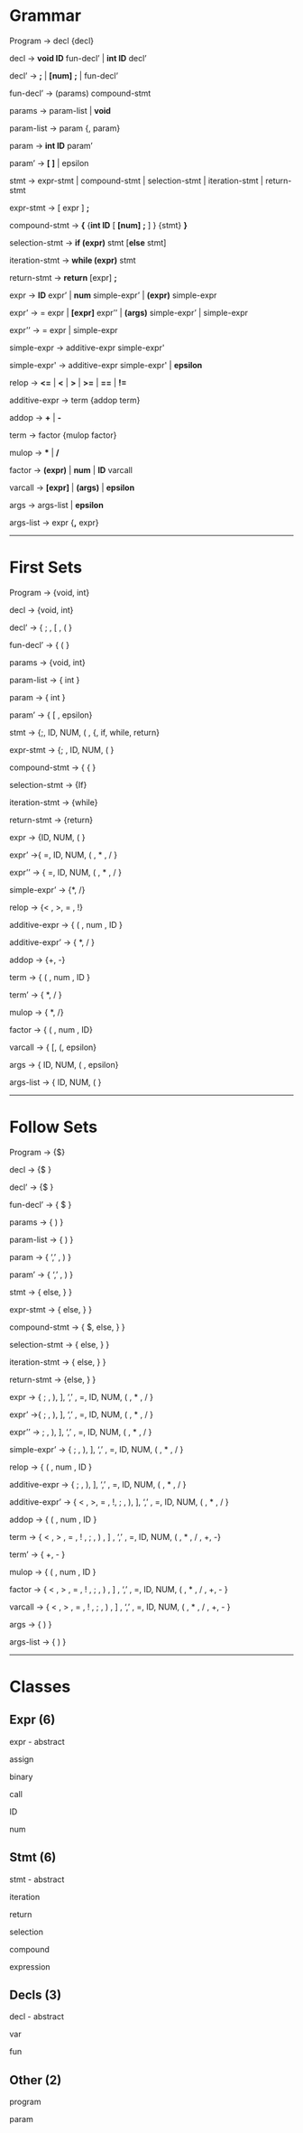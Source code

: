 # Grammar

Program -> decl {decl}

decl -> **void ID** fun-decl’ | **int ID** decl’

decl’ -> **;** | **[num]** **;** | fun-decl’

fun-decl’ -> (params) compound-stmt

params -> param-list | **void**

param-list -> param {, param}

param ->  **int ID** param’

param’ -> **[ ]** | epsilon

stmt  -> expr-stmt | compound-stmt | selection-stmt | iteration-stmt | return-stmt

expr-stmt ->  [ expr ] **;**

compound-stmt -> **{** {**int ID** [ **[num]** **;** ] } {stmt} **}**

selection-stmt -> **if (**expr**)** stmt [**else** stmt]

iteration-stmt -> **while (**expr**)** stmt

return-stmt -> **return** [expr] **;**

expr -> **ID** expr’ | **num** simple-expr’ | **(**expr**)** simple-expr

expr’ -> = expr | **[**expr**]** expr’’ | **(**args**)** simple-expr’ | simple-expr

expr’’ -> = expr | simple-expr

simple-expr -> additive-expr simple-expr'

simple-expr' -> additive-expr simple-expr' | **epsilon**

relop -> **<=** | **<** | **>** | **>=** | **==** | **!=**

additive-expr -> term {addop term}

addop -> **+** | **-**

term -> factor {mulop factor}

mulop -> **\*** | **/**

factor -> **(**expr**)** | **num** | **ID** varcall

varcall -> **[**expr**]** | **(**args**)** | **epsilon**

args -> args-list | **epsilon**

args-list -> expr {**,** expr}

---
# First Sets

Program -> {void, int}

decl -> {void, int}

decl’ -> { ; , [ , ( }

fun-decl’ -> { ( }

params -> {void, int}

param-list -> { int }

param -> { int }

param’ -> { [ , epsilon}

stmt  -> {;, ID, NUM, ( , {, if, while, return}

expr-stmt -> {; , ID, NUM, ( }

compound-stmt -> { { }

selection-stmt -> {If}

iteration-stmt -> {while}

return-stmt -> {return}

expr -> {ID, NUM, ( }

expr’ ->{ =, ID, NUM, ( , * , / }

expr’’ -> { =, ID, NUM, ( , * , / }

simple-expr’ -> {*,  /}

relop -> {< , >, = , !}

additive-expr -> { ( , num , ID }

additive-expr’ -> { *, / }

addop -> {+, -}

term -> { ( , num , ID }

term’ -> { *, / }

mulop -> { *, /}

factor -> { ( , num , ID}

varcall -> { [, (, epsilon}

args -> { ID, NUM, ( , epsilon}

args-list -> { ID, NUM, ( }

---
# Follow Sets

Program -> {$}

decl -> {$ }

decl’ -> {$ }

fun-decl’ -> { $ }

params -> { ) }

param-list -> { ) }

param -> { ‘,’ , ) }

param’ -> { ‘,’ , ) }

stmt  -> { else, } }

expr-stmt -> { else, } }

compound-stmt -> { $, else, } }

selection-stmt -> { else, }  }

iteration-stmt -> { else,  } }

return-stmt -> {else, } }

expr -> { ; , ),  ], ‘,’ , =, ID, NUM, ( , * , / }

expr’ ->{ ; , ),  ], ‘,’ , =, ID, NUM, ( , * , / }

expr’’ -> ; , ),  ], ‘,’ , =, ID, NUM, ( , * , / }

simple-expr’ -> { ; , ),  ], ‘,’ , =, ID, NUM, ( , * , / }

relop -> { ( , num , ID  }

additive-expr -> { ; , ),  ], ‘,’ , =, ID, NUM, ( , * , / }

additive-expr’ -> { < , >, = , !, ; , ),  ], ‘,’ , =, ID, NUM, ( , * , / }

addop -> { ( , num , ID }

term -> { < , > , = , ! , ; , ) ,  ] , ‘,’ , =, ID, NUM, ( , * , / , +, -}

term’ -> { +, - }

mulop -> {  ( , num , ID }

factor -> { < , > , = , ! , ; , ) ,  ] , ‘,’ , =, ID, NUM, ( , * , / , +, - }

varcall -> { < , > , = , ! , ; , ) ,  ] , ‘,’ , =, ID, NUM, ( , * , / , +, - }

args -> { ) }

args-list -> { ) }

---
# Classes

## Expr (6)

expr - abstract

assign

binary

call

ID

num

## Stmt (6)

stmt - abstract

iteration

return

selection

compound

expression

## Decls (3)

decl - abstract

var

fun

## Other (2)

program

param
